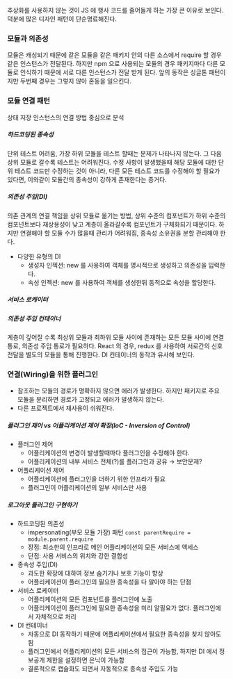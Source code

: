 추상화를 사용하지 않는 것이 JS 에 행사 코드를 줄어들게 하는 가장 큰 이유로 보인다. 덕분에 많은 디자인 패턴이 단순명료해진다.

### 모듈과 의존성
모듈은 캐싱되기 때문에 같은 모듈을 같은 패키지 안의 다른 소스에서 require 할 경우 같은 인스턴스가 전달된다.
하지만 npm 으로 사용되는 모듈의 경우 패키지마다 다른 모듈로 인식하기 때문에 서로 다른 인스턴스가 전달 받게 된다.
앞의 동작은 싱글톤 패턴이지만 두번째 경우는 그렇지 않아 혼동을 일으킨다.

### 모듈 연결 패턴
상태 저장 인스턴스의 연결 방법 중심으로 분석

##### 하드코딩된 종속성
단위 테스트 어려움, 가장 하위 모듈을 테스트 할때는 문제가 나타나지 않는다.
그 다음 상위 모듈로 갈수록 테스트는 어려워진다.
수정 사항이 발생했을때 해당 모듈에 대한 단위 테스트 코드만 수정하는 것이 아니라, 
다른 모든 테스트 코드를 수정해야 할 필요가 있다면, 이와같이 모듈간의 종속성이 강하게 존재한다는 증거다.

##### 의존성 주입(DI)
의존 관계의 연결 책임을 상위 모듈로 옮기는 방법,
상위 수준의 컴포넌트가 하위 수준의 컴포넌트보다 재상용성이 낮고 계층이 올라갈수록 컴포넌트가 구체화되기 때문이다.
하지만 연결해야 할 모듈 수가 많을때 관리가 어려워짐, 종속성 소유권을 분할 관리해야 한다.

* 다양한 유형의 DI
  * 생성자 인젝션: new 를 사용하여 객체를 명시적으로 생성하고 의존성을 입력한다.
  * 속성 인젝션: new 를 사용하여 객체를 생성한뒤 동적으로 속성을 할당한다.

##### 서비스 로케이터

##### 의존성 주입 컨테이너

계층이 깊어질 수록 최상위 모듈과 최하위 모듈 사이에 존재하는 모든 모듈 사이에 연결 통로, 의존성 주입 통로가 필요하다.
React 의 경우, redux 를 사용하여 서로간의 신호전달을 별도의 모듈을 통해 진행한다. DI 컨테이너의 동작과 유사해 보인다.

### 연결(Wiring)을 위한 플러그인
* 참조하는 모듈의 경로가 명확하지 않으면 에러가 발생한다. 하지만 패키지로 주요 모듈을 분리하면 경로가 고정되고 에러가 발생하지 않는다.
* 다른 프로젝트에서 재사용이 쉬워진다.

##### 플러그인 제어 vs 어플리케이션 제어 확장(IoC - Inversion of Control)
* 플러그인 제어 
  * 어플리케이션의 변경이 발생할때마다 플러그인을 수정해야 한다.
  * 어플리케이션의 내부 서비스 전체(?)를 플러그인과 공유 &rarr; 보안문제?
* 어플리케이션 제어
  * 어플리케이션에 플러그인을 더하기 위한 인프라가 필요
  * 플러그인이 어플리케이션의 일부 서비스만 사용

##### 로그아웃 플러그인 구현하기
* 하드코딩된 의존성
  * impersonating(부모 모듈 가장) 패턴 `const parentRequire = module.parent.require`
  * 장점: 최소한의 인프라로 메인 어플리케이션의 모든 서비스에 액세스
  * 단점: 사용 서비스의 위치와 강한 결합성
* 종속성 주입(DI)
  * 과도한 확장에 대하여 정보 숨기기나 보호 기능이 향상
  * 어플리케이션이 플러그인의 필요한 종속성을 다 알아야 하는 단점
* 서비스 로케이터
  * 어플리케이션의 모든 컴포넌트를 플러그인에 노출
  * 어플리케이션이 플러그인에 필요한 종속성을 미리 알필요가 없다. 플러그인에서 자체적으로 처리
* DI 컨테이너
  * 자동으로 DI 동작하기 때문에 어플리케이션에서 필요한 종속성을 찾지 않아도 됨
  * 플러그인에서 어플리케이션의 모든 서비스의 접근이 가능함, 하지만 DI 에서 정보공개 제한을 설정하면 은닉이 가능함
  * 결론적으로 캡슐화도 되면서 자동적으로 종속성 주입도 가능
